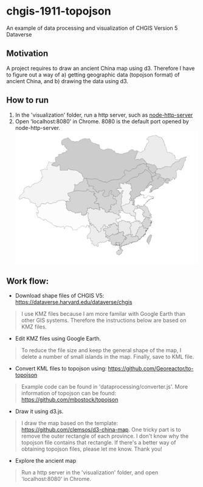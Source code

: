 # chgis-1911-topojson
An example of data processing and visualization of CHGIS Version 5 Dataverse

## Motivation
A project requires to draw an ancient China map using d3. Therefore I have to figure out a way of a) getting geographic data (topojson format) of ancient China, and b) drawing the data using d3.

## How to run
1. In the 'visualization' folder, run a http server, such as [node-http-server][1]
2. Open 'localhost:8080' in Chrome. 8080 is the default port opened by node-http-server.
![](https://github.com/fusiwei339/chgis-1911-topojson/raw/master/screenshots.png)

## Work flow:

* Download shape files of CHGIS V5: https://dataverse.harvard.edu/dataverse/chgis

> I use KMZ files because I am more familar with Google Earth than other GIS systems. Therefore the instructions below are based on KMZ files. 

* Edit KMZ files using Google Earth.

> To reduce the file size and keep the general shape of the map, I delete a number of small islands in the map. Finally, save to KML file.

* Convert KML files to topojson using: https://github.com/Georeactor/to-topojson 

> Example code can be found in 'dataprocessing/converter.js'. More information of topojson can be found: https://github.com/mbostock/topojson   

* Draw it using d3.js.

> I draw the map based on the template: https://github.com/clemsos/d3-china-map. One tricky part is to remove the outer rectangle of each province. I don't know why the topojson file contains that rectangle. If there's a better way of obtaining topojson files, please let me know. Thank you!

* Explore the ancient map

> Run a http server in the 'visualization' folder, and open 'localhost:8080' in Chrome.

[1]: https://github.com/indexzero/http-server